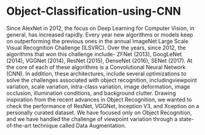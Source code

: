 # Object-Classification-using-CNN


Since AlexNet in 2012, the focus on Deep Learning for
Computer Vision, in general, has increased rapidly. Every
year new algorithms or models keep on outperforming
the previous ones in the annual ImageNet Large Scale Visual
Recognition Challenge (ILSVRC). Over the years, since
2012, the algorithms that won this challenge include- ZFNet
(2013), GoogLeNet (2014), VGGNet (2014), ResNet (2015),
DenseNet (2016), SENet (2017). At the core of each of these
algorithms is a Convolutional Neural Network (CNN). In addition,
these architectures, include several optimizations to solve
the challenges associated with object recognition, includingviewpoint
variation, scale variation, intra-class variation, image
deformation, image occlusion, illumination conditions,
and background clutter. Drawing inspiration from the recent
advances in Object Recognition, we wanted to check the performance
of ResNet, VGGNet, Inception V3, and Xception
on a personally curated dataset. We have focused only on
Object Recognition, and we have handled the challenge of
viewpoint variation through a state-of-the-art technique called
Data Augmentation.
